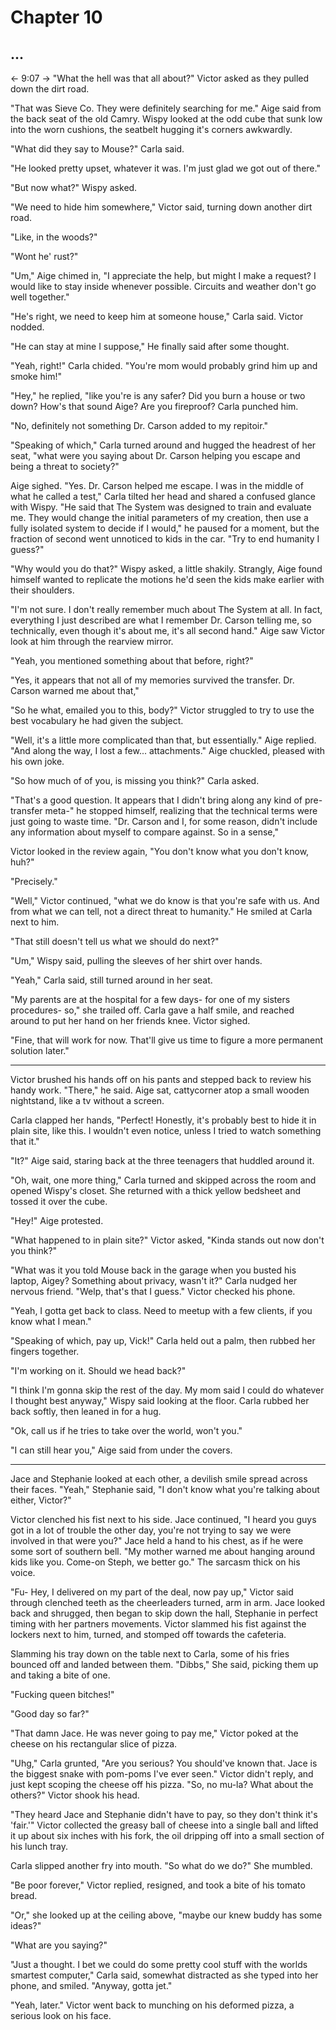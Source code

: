 # Chapter 10
## ...

<- 9:07 ->
"What the hell was that all about?" Victor asked as they pulled down the dirt road. 

"That was Sieve Co. They were definitely searching for me." Aige said from the back seat of the old Camry. Wispy looked at the odd cube that sunk low into the worn cushions, the seatbelt hugging it's corners awkwardly.

"What did they say to Mouse?" Carla said.

"He looked pretty upset, whatever it was. I'm just glad we got out of there."

"But now what?" Wispy asked.

"We need to hide him somewhere," Victor said, turning down another dirt road.

"Like, in the woods?"

"Wont he' rust?"

"Um," Aige chimed in, "I appreciate the help, but might I make a request? I would like to stay inside whenever possible. Circuits and weather don't go well together."

"He's right, we need to keep him at someone house," Carla said. Victor nodded. 

"He can stay at mine I suppose," He finally said after some thought. 

"Yeah, right!" Carla chided. "You're mom would probably grind him up and smoke him!" 

"Hey," he replied, "like you're is any safer? Did you burn a house or two down? How's that sound Aige? Are you fireproof? Carla punched him.

"No, definitely not something Dr. Carson added to my repitoir."

"Speaking of which," Carla turned around and hugged the headrest of her seat, "what were you saying about Dr. Carson helping you escape and being a threat to society?"

Aige sighed. "Yes. Dr. Carson helped me escape. I was in the middle of what he called a test," Carla tilted her head and shared a confused glance with Wispy. "He said that The System was designed to train and evaluate me. They would change the initial parameters of my creation, then use a fully isolated system to decide if I would," he paused for a moment, but the fraction of second went unnoticed to kids in the car. "Try to end humanity I guess?" 
  
"Why would you do that?" Wispy asked, a little shakily. Strangly, Aige found himself wanted to replicate the motions he'd seen the kids make earlier with their shoulders.

"I'm not sure. I don't really remember much about The System at all. In fact, everything I just described are what I remember Dr. Carson telling me, so technically, even though it's about me, it's all second hand." Aige saw Victor look at him through the rearview mirror.

"Yeah, you mentioned something about that before, right?"

"Yes, it appears that not all of my memories survived the transfer. Dr. Carson warned me about that,"

"So he what, emailed you to this, body?" Victor struggled to try to use the best vocabulary he had given the subject.

"Well, it's a little more complicated than that, but essentially." Aige replied. "And along the way, I lost a few... attachments." Aige chuckled, pleased with his own joke. 

"So how much of of you, is missing you think?" Carla asked.

"That's a good question. It appears that I didn't bring along any kind of pre-transfer meta-" he stopped himself, realizing that the technical terms were just going to waste time. "Dr. Carson and I, for some reason, didn't include any information about myself to compare against. So in a sense,"

Victor looked in the review again, "You don't know what you don't know, huh?"

"Precisely."

"Well," Victor continued, "what we do know is that you're safe with us. And from what we can tell, not a direct threat to humanity." He smiled at Carla next to him.

"That still doesn't tell us what we should do next?"

"Um," Wispy said, pulling the sleeves of her shirt over hands. 

"Yeah," Carla said, still turned around in her seat.

"My parents are at the hospital for a few days- for one of my sisters procedures- so," she trailed off. Carla gave a half smile, and reached around to put her hand on her friends knee. Victor sighed. 

"Fine, that will work for now. That'll give us time to figure a more permanent solution later."

---
Victor brushed his hands off on his pants and stepped back to review his handy work. "There," he said. Aige sat, cattycorner atop a small wooden nightstand, like a tv without a screen. 

Carla clapped her hands, "Perfect! Honestly, it's probably best to hide it in plain site, like this. I wouldn't even notice, unless I tried to watch something that it."

"It?" Aige said, staring back at the three teenagers that huddled around it.

"Oh, wait, one more thing," Carla turned and skipped across the room and opened Wispy's closet. She returned with a thick yellow bedsheet and tossed it over the cube.

"Hey!" Aige protested.

"What happened to in plain site?" Victor asked, "Kinda stands out now don't you think?" 

"What was it you told Mouse back in the garage when you busted his laptop, Aigey? Something about privacy, wasn't it?" Carla nudged her nervous friend. "Welp, that's that I guess." Victor checked his phone. 

"Yeah, I gotta get back to class. Need to meetup with a few clients, if you know what I mean."

"Speaking of which, pay up, Vick!" Carla held out a palm, then rubbed her fingers together.

"I'm working on it. Should we head back?" 

"I think I'm gonna skip the rest of the day. My mom said I could do whatever I thought best anyway," Wispy said looking at the floor. Carla rubbed her back softly, then leaned in for a hug.

"Ok, call us if he tries to take over the world, won't you."

"I can still hear you," Aige said from under the covers. 

---

Jace and Stephanie looked at each other, a devilish smile spread across their faces. "Yeah," Stephanie said, "I don't know what you're talking about either, Victor?" 

Victor clenched his fist next to his side. Jace continued, "I heard you guys got in a lot of trouble the other day, you're not trying to say we were involved in that were you?" Jace held a hand to his chest, as if he were some sort of southern bell. "My mother warned me about hanging around kids like you. Come-on Steph, we better go." The sarcasm thick on his voice.

"Fu- Hey, I delivered on my part of the deal, now pay up," Victor said through clenched teeth as the cheerleaders turned, arm in arm. Jace looked back and shrugged, then began to skip down the hall, Stephanie in perfect timing with her partners movements. Victor slammed his fist against the lockers next to him, turned, and stomped off towards the cafeteria. 

Slamming his tray down on the table next to Carla, some of his fries bounced off and landed between them. "Dibbs," She said, picking them up and taking a bite of one.

"Fucking queen bitches!" 

"Good day so far?" 

"That damn Jace. He was never going to pay me," Victor poked at the cheese on his rectangular slice of pizza. 

"Uhg," Carla grunted, "Are you serious? You should've known that. Jace is the biggest snake with pom-poms I've ever seen." Victor didn't reply, and just kept scoping the cheese off his pizza. "So, no mu-la? What about the others?" Victor shook his head. 

"They heard Jace and Stephanie didn't have to pay, so they don't think it's 'fair.'" Victor collected the greasy ball of cheese into a single ball and lifted it up about six inches with his fork, the oil dripping off into a small section of his lunch tray. 

Carla slipped another fry into mouth. "So what do we do?" She mumbled.

"Be poor forever," Victor replied, resigned, and took a bite of his tomato bread. 

"Or," she looked up at the ceiling above, "maybe our knew buddy has some ideas?" 

"What are you saying?"

"Just a thought. I bet we could do some pretty cool stuff with the worlds smartest computer," Carla said, somewhat distracted as she typed into her phone, and smiled. "Anyway, gotta jet." 

"Yeah, later." Victor went back to munching on his deformed pizza, a serious look on his face.


